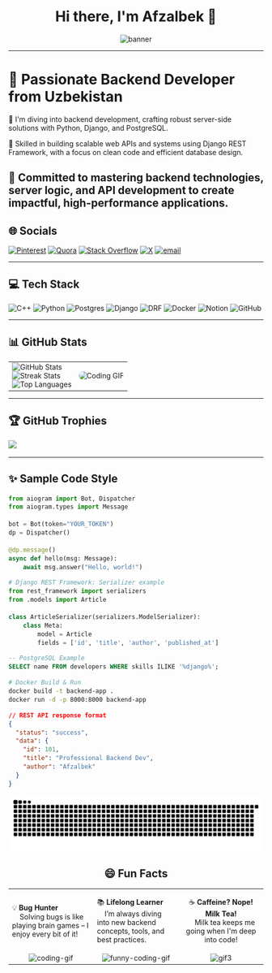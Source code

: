 <h1 align="center">Hi there, I'm Afzalbek 👋</h1>
<p align="center">
  <img src="https://capsule-render.vercel.app/api?type=waving&color=0:5BCEFA,100:003087&height=200&section=header&text=Afzalbek%20Mahmudov&fontSize=40&fontAlignY=35&animation=fadeIn" alt="banner"/>
</p>

---


# 💫 Passionate Backend Developer from Uzbekistan
👋 I'm diving into backend development, crafting robust server-side solutions with Python, Django, and PostgreSQL.

💼 Skilled in building scalable web APIs and systems using Django REST Framework, with a focus on clean code and efficient database design.

🚀 Committed to mastering backend technologies, server logic, and API development to create impactful, high-performance applications.
---

## 🌐 Socials

[![Pinterest](https://img.shields.io/badge/Pinterest-%23E60023.svg?logo=Pinterest&logoColor=white)](https://pinterest.com/afzalbek_mahmudov)
[![Quora](https://img.shields.io/badge/Quora-%23B92B27.svg?logo=Quora&logoColor=white)](https://quora.com/profile/Afzalbek)
[![Stack Overflow](https://img.shields.io/badge/-Stackoverflow-FE7A16?logo=stack-overflow&logoColor=white)](https://stackoverflow.com/users/Afzalbek)
[![X](https://img.shields.io/badge/X-black.svg?logo=X&logoColor=white)](https://x.com/Afzalbek_m)
[![email](https://img.shields.io/badge/Email-D14836?logo=gmail&logoColor=white)](mailto:afzalbek.777777@gmail.com)

---

## 💻 Tech Stack

![C++](https://img.shields.io/badge/c++-%2300599C.svg?style=for-the-badge&logo=c%2B%2B&logoColor=white)
![Python](https://img.shields.io/badge/python-3670A0?style=for-the-badge&logo=python&logoColor=ffdd54)
![Postgres](https://img.shields.io/badge/postgres-%23316192.svg?style=for-the-badge&logo=postgresql&logoColor=white)
![Django](https://img.shields.io/badge/Django-092E20?style=for-the-badge&logo=django&logoColor=white)
![DRF](https://img.shields.io/badge/DRF-ff1709?style=for-the-badge&logo=django&logoColor=white)
![Docker](https://img.shields.io/badge/Docker-0db7ed?style=for-the-badge&logo=docker&logoColor=white)
![Notion](https://img.shields.io/badge/Notion-%23000000.svg?style=for-the-badge&logo=notion&logoColor=white)
![GitHub](https://img.shields.io/badge/github-%23121011.svg?style=for-the-badge&logo=github&logoColor=white)

---

## 📊 GitHub Stats

<div align="center">
  <table>
    <tr>
      <td>
        <img src="https://github-readme-stats.vercel.app/api?username=Afzalbek-Mahmudov&theme=dark&hide_border=false&include_all_commits=true&count_private=true" alt="GitHub Stats" height="180"/>
        <br/>
        <img src="https://nirzak-streak-stats.vercel.app/?user=Afzalbek-Mahmudov&theme=dark&hide_border=false" alt="Streak Stats" height="180"/>
        <br/>
        <img src="https://github-readme-stats.vercel.app/api/top-langs/?username=Afzalbek-Mahmudov&theme=dark&hide_border=false&layout=compact" alt="Top Languages" height="150"/>
      </td>
      <td>
        <img src="https://media4.giphy.com/media/v1.Y2lkPTc5MGI3NjExOXdxeXp4bDBlbTQybGI0ZjQxODJ3N3B3eGZmdzN1bHIyem1lanVmaiZlcD12MV9pbnRlcm5hbF9naWZfYnlfaWQmY3Q9cw/WFZvB7VIXBgiz3oDXE/giphy.gif" alt="Coding GIF" width="350" style="border-radius: 10px;" />
      </td>
    </tr>
  </table>
</div>


---

## 🏆 GitHub Trophies

![](https://github-profile-trophy.vercel.app/?username=Afzalbek-Mahmudov&theme=radical&no-frame=false&no-bg=false&margin-w=4)

---

## ✨ Sample Code Style

```python
from aiogram import Bot, Dispatcher
from aiogram.types import Message

bot = Bot(token="YOUR_TOKEN")
dp = Dispatcher()

@dp.message()
async def hello(msg: Message):
    await msg.answer("Hello, world!")
```
```python
# Django REST Framework: Serializer example
from rest_framework import serializers
from .models import Article

class ArticleSerializer(serializers.ModelSerializer):
    class Meta:
        model = Article
        fields = ['id', 'title', 'author', 'published_at']

```
```sql
-- PostgreSQL Example
SELECT name FROM developers WHERE skills ILIKE '%django%';
```
```bash
# Docker Build & Run
docker build -t backend-app .
docker run -d -p 8000:8000 backend-app
```

```json
// REST API response format
{
  "status": "success",
  "data": {
    "id": 101,
    "title": "Professional Backend Dev",
    "author": "Afzalbek"
  }
}
```
<picture>
  <source media="(prefers-color-scheme: dark)" srcset="https://raw.githubusercontent.com/Afzalbek-Mahmudov/Afzalbek-Mahmudov/output/github-snake-dark.svg" />
  <source media="(prefers-color-scheme: light)" srcset="https://raw.githubusercontent.com/Afzalbek-Mahmudov/Afzalbek-Mahmudov/output/github-snake.svg" />
  <img alt="github-snake" src="https://raw.githubusercontent.com/Afzalbek-Mahmudov/Afzalbek-Mahmudov/output/github-snake.svg" />
</picture>

<h2 align="center">😄 Fun Facts</h2>

<table>
  <tr>
    <td width="33%">

💡 **Bug Hunter**  
&nbsp;&nbsp;&nbsp;&nbsp;Solving bugs is like playing brain games – I enjoy every bit of it!

</td>
    <td width="33%">

📚 **Lifelong Learner**  
&nbsp;&nbsp;&nbsp;&nbsp;I’m always diving into new backend concepts, tools, and best practices.

</td>
    <td width="33%" align="center">

☕ **Caffeine? Nope! Milk Tea!**  
&nbsp;&nbsp;&nbsp;&nbsp;Milk tea keeps me going when I'm deep into code!

</td>
  </tr>
  <tr>
    <td align="center">
      <img src="https://media3.giphy.com/media/v1.Y2lkPTc5MGI3NjExejVwam5vamw1bHlqZHJxYzAzN3AyZ3hxNTRyNjllZXJyMGJ6N2poeCZlcD12MV9pbnRlcm5hbF9naWZfYnlfaWQmY3Q9cw/kOe46rvaOLg8smLgs5/giphy.gif" width="200" alt="coding-gif"/>
    </td>
    <td align="center">
      <img src="https://media2.giphy.com/media/v1.Y2lkPTc5MGI3NjExcXRtdnYwcWt4bGhsZmR6dWYzNno4Mno5NzRtaDYweHk1aDJnZm9kcCZlcD12MV9pbnRlcm5hbF9naWZfYnlfaWQmY3Q9cw/VDdh2wgmzsXAc7FCd7/giphy.gif" width="200" alt="funny-coding-gif"/>
    </td>
    <td align="center">
      <img src="https://media0.giphy.com/media/v1.Y2lkPTc5MGI3NjExY3c1ZGgxZDc5bGZia2o3dG81emhxZmFuMXd6aTF3N3Bia2NiZ3lmYSZlcD12MV9pbnRlcm5hbF9naWZfYnlfaWQmY3Q9cw/niCkjKTl2NbA0jySxw/giphy.gif" width="200" alt="gif3"/>
    </td>
  </tr>
</table>
